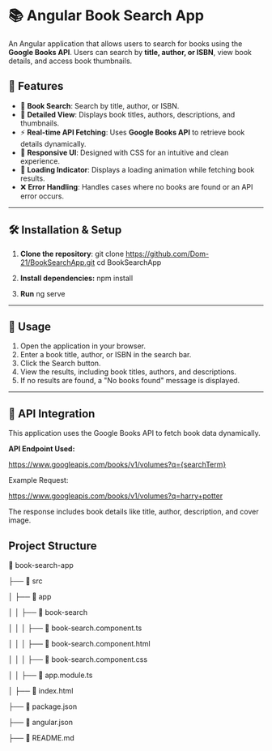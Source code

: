 # 📚 Angular Book Search App

An Angular application that allows users to search for books using the **Google Books API**. Users can search by **title, author, or ISBN**, view book details, and access book thumbnails.

## 🚀 Features
- 🔎 **Book Search**: Search by title, author, or ISBN.
- 📖 **Detailed View**: Displays book titles, authors, descriptions, and thumbnails.
- ⚡ **Real-time API Fetching**: Uses **Google Books API** to retrieve book details dynamically.
- 🎨 **Responsive UI**: Designed with CSS for an intuitive and clean experience.
- 🔄 **Loading Indicator**: Displays a loading animation while fetching book results.
- ❌ **Error Handling**: Handles cases where no books are found or an API error occurs.

---

## 🛠️ Installation & Setup

1. **Clone the repository**:
   git clone https://github.com/Dom-21/BookSearchApp.git
   cd BookSearchApp

2. **Install dependencies:**
   npm install
3. **Run**
   ng serve
---
## 📌 Usage
1. Open the application in your browser.
2. Enter a book title, author, or ISBN in the search bar.
3. Click the Search button.
4. View the results, including book titles, authors, and descriptions.
5. If no results are found, a "No books found" message is displayed.
---
## 🔗 API Integration
This application uses the Google Books API to fetch book data dynamically.

**API Endpoint Used:**

https://www.googleapis.com/books/v1/volumes?q={searchTerm}

Example Request:

https://www.googleapis.com/books/v1/volumes?q=harry+potter

The response includes book details like title, author, description, and cover image.

## Project Structure
📂 book-search-app

 ├── 📁 src
 
 │   ├── 📁 app
 
 │   │   ├── 📁 book-search
 
 │   │   │   ├── 📄 book-search.component.ts
 
 │   │   │   ├── 📄 book-search.component.html
 
 │   │   │   ├── 📄 book-search.component.css
 
 │   │   ├── 📄 app.module.ts
 
 │   ├── 📄 index.html
 
 ├── 📄 package.json
 
 ├── 📄 angular.json
 
 ├── 📄 README.md
